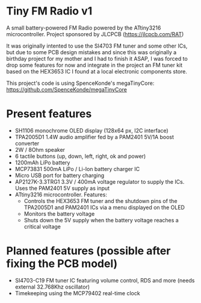 # Tiny FM Radio v1
A small battery-powered FM Radio powered by the ATtiny3216 microcontroller.
Project sponsored by JLCPCB (https://jlcpcb.com/RAT)

It was originally intented to use the SI4703 FM tuner and some other ICs, but due to some PCB design mistakes and since this was originally a birthday project for my mother and I had to finish it ASAP, I was forced to drop some features for now and integrate in the project an FM tuner kit based on the HEX3653 IC I found at a local electronic components store.

This project's code is using SpenceKonde's megaTinyCore: https://github.com/SpenceKonde/megaTinyCore

# Present features
  * SH1106 monochrome OLED display (128x64 px, I2C interface)
  * TPA2005D1 1.4W audio amplifier fed by a PAM2401 5V/1A boost converter
  * 2W / 8Ohm speaker
  * 6 tactile buttons (up, down, left, right, ok and power)
  * 1200mAh LiPo battery
  * MCP73831 500mA LiPo / Li-Ion battery charger IC
  * Micro USB port for battery charging
  * AP2127K-3.3TRG1 3.3V / 400mA voltage regulator to supply the ICs. Uses the PAM2401 5V supply as input
  * ATtiny3216 microcontroller. Features:
    * Controls the HEX3653 FM tuner and the shutdown pins of the TPA2005D1 and PAM2401 ICs via a menu displayed on the OLED
    * Monitors the battery voltage
    * Shuts down the 5V supply when the battery voltage reaches a critical voltage

# Planned features (possible after fixing the PCB model)
  * SI4703-C19 FM tuner IC featuring volume control, RDS and more (needs external 32.768Khz oscillator)
  * Timekeeping using the MCP79402 real-time clock
